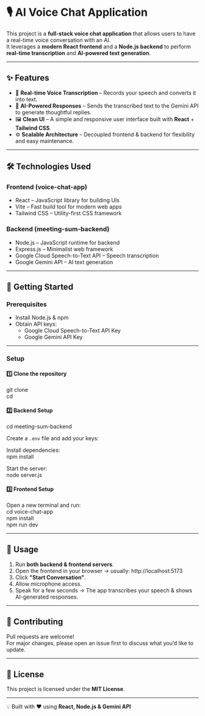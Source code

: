 # 🎙️ AI Voice Chat Application

This project is a **full-stack voice chat application** that allows users to have a real-time voice conversation with an AI.  
It leverages a **modern React frontend** and a **Node.js backend** to perform **real-time transcription** and **AI-powered text generation**.

---

## ✨ Features

- 🎤 **Real-time Voice Transcription** – Records your speech and converts it into text.  
- 🤖 **AI-Powered Responses** – Sends the transcribed text to the Gemini API to generate thoughtful replies.  
- 🖼️ **Clean UI** – A simple and responsive user interface built with **React** + **Tailwind CSS**.  
- ⚙️ **Scalable Architecture** – Decoupled frontend & backend for flexibility and easy maintenance.  

---

## 🛠️ Technologies Used

### **Frontend (voice-chat-app)**
- React – JavaScript library for building UIs  
- Vite – Fast build tool for modern web apps  
- Tailwind CSS – Utility-first CSS framework  

### **Backend (meeting-sum-backend)**
- Node.js – JavaScript runtime for backend  
- Express.js – Minimalist web framework  
- Google Cloud Speech-to-Text API – Speech transcription  
- Google Gemini API – AI text generation  

---

## 🚀 Getting Started

### **Prerequisites**
- Install Node.js & npm  
- Obtain API keys:
  - Google Cloud Speech-to-Text API Key  
  - Google Gemini API Key  

---

### **Setup**

#### 1️⃣ Clone the repository
git clone <your-repository-url>  
cd <your-repository-name>  

#### 2️⃣ Backend Setup
cd meeting-sum-backend  

Create a `.env` file and add your keys:  


Install dependencies:  
npm install  

Start the server:  
node server.js  

#### 3️⃣ Frontend Setup
Open a new terminal and run:  
cd voice-chat-app  
npm install  
npm run dev  

---

## 🎯 Usage
1. Run **both backend & frontend servers**.  
2. Open the frontend in your browser → usually: http://localhost:5173  
3. Click **"Start Conversation"**.  
4. Allow microphone access.  
5. Speak for a few seconds → The app transcribes your speech & shows AI-generated responses.  

---

## 🤝 Contributing
Pull requests are welcome!  
For major changes, please open an issue first to discuss what you’d like to update.  

---

## 📜 License
This project is licensed under the **MIT License**.  

---

💡 Built with ❤️ using **React, Node.js & Gemini API**

